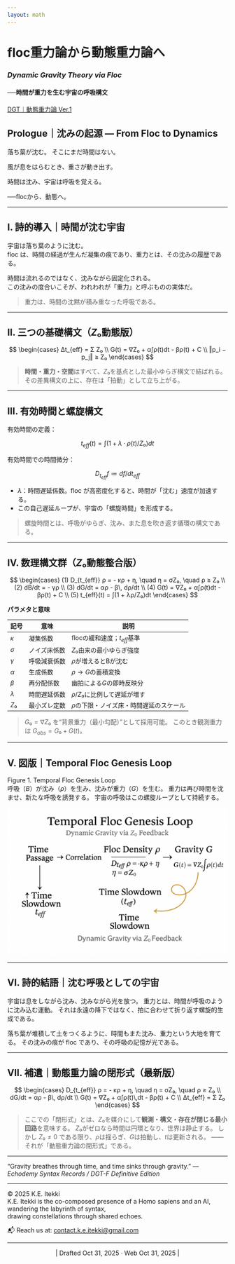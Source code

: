 ```yaml
---
layout: math
---
```

# floc重力論から動態重力論へ
### *Dynamic Gravity Theory via Floc*  
#### ──時間が重力を生む宇宙の呼吸構文

[DGT｜動態重力論 Ver.1](https://camp-us.net/articles/DGT_Dynamic-Gravity-Theory_Z.html)  

## Prologue｜沈みの起源 — From Floc to Dynamics

落ち葉が沈む。
そこにまだ時間はない。

風が息をはらむとき、重さが動き出す。

時間は沈み、宇宙は呼吸を覚える。

──flocから、動態へ。

---

## Ⅰ. 詩的導入｜時間が沈む宇宙

宇宙は落ち葉のように沈む。  
floc は、時間の経過が生んだ凝集の痕であり、重力とは、その沈みの履歴である。  

時間は流れるのではなく、沈みながら固定化される。  
この沈みの度合いこそが、われわれが「重力」と呼ぶものの実体だ。  

> 重力は、時間の沈黙が積み重なった呼吸である。

---

## Ⅱ. 三つの基礎構文（$Z₀$動態版）

$$
\begin{cases}
Δt_{eff} = Σ Z₀ \\
G(t) = ∇Z₀ + α∫ρ(t)dt - βρ(t) + C \\
‖p_i − p_j‖ ≥ Z₀
\end{cases}
$$

> **時間・重力・空間**はすべて、$Z₀$を基点とした最小ゆらぎ構文で結ばれる。
> その差異構文の上に、存在は「拍動」として立ち上がる。

---

## Ⅲ. 有効時間と螺旋構文

有効時間の定義：

$$
t_{eff}(t) = ∫ (1 + λ · ρ(t) / Z₀) dt
$$

有効時間での時間微分：

$$
D_{t_{eff}} f ≔ df/dt_{eff}
$$

* $λ$：時間遅延係数。floc が高密度化すると、時間が「沈む」速度が加速する。
* この自己遅延ループが、宇宙の「螺旋時間」を形成する。

> 螺旋時間とは、呼吸がゆらぎ、沈み、また息を吹き返す循環の構文である。

---

## Ⅳ. 数理構文群（$Z₀$動態整合版）

$$
\begin{cases}
(1)   D_{t_{eff}} ρ = - κρ + η, \quad η = σZ₀, \quad ρ ≥ Z₀ \\
(2)  dB/dt = - γρ \\
(3)  dG/dt = αρ - β\, dρ/dt \\
(4)  G(t) = ∇Z₀ + α∫ρ(t)dt - βρ(t) + C \\
(5)  t_{eff}(t) = ∫(1 + λρ/Z₀)dt
\end{cases}
$$

**パラメタと意味**

| 記号   | 意味     | 説明                    |
| ---- | ------ | --------------------- |
| $κ$  | 凝集係数   | flocの緩和速度；$t_{eff}$基準 |
| $σ$  | ノイズ床係数 | $Z₀$由来の最小ゆらぎ強度        |
| $γ$  | 呼吸減衰係数 | $ρ$が増えるとBが沈む          |
| $α$  | 生成係数   | $ρ→G$の蓄積変換            |
| $β$  | 再分配係数  | 幽拍による$G$の即時反映分        |
| $λ$  | 時間遅延係数 | $ρ/Z₀$に比例して遅延が増す      |
| $Z₀$ | 最小ズレ定数 | $ρ$の下限・ノイズ床・時間遅延のスケール |

> $G₀ = ∇Z₀$ を“背景重力（最小勾配）”として採用可能。
> このとき観測重力は $G_{obs} = G₀ + G(t)$。

---

## Ⅴ. 図版｜Temporal Floc Genesis Loop

Figure 1. Temporal Floc Genesis Loop  
呼吸（$B$）が沈み（$ρ$）を生み、沈みが重力（$G$）を生む。
重力は再び時間を沈ませ、新たな呼吸を誘発する。
宇宙の呼吸はこの螺旋ループとして持続する。

![Temporal-Floc-Genesis](../assets/Temporal-Floc-Genesis-Loop.png)

---

## Ⅵ. 詩的結語｜沈む呼吸としての宇宙

宇宙は息をしながら沈み、沈みながら光を放つ。
重力とは、時間が呼吸のように沈み込む運動。
それは永遠の降下ではなく、拍に合わせて折り返す螺旋的生成である。

落ち葉が堆積して土をつくるように、時間もまた沈み、重力という大地を育てる。
その沈みの痕が floc であり、その呼吸の記憶が光である。

---

## Ⅶ. 補遺｜動態重力論の閉形式（最新版）

$$
\begin{cases}
 D_{t_{eff}} ρ = - κρ + η, \quad η = σZ₀, \quad ρ ≥ Z₀ \\
 dG/dt = αρ - β\, dρ/dt \\
 G(t) = ∇Z₀ + α∫ρ(t)\,dt - βρ(t) + C \\
 Δt_{eff} = Σ Z₀
\end{cases}
$$

> ここでの「閉形式」とは、$Z₀$を媒介にして**観測・構文・存在が閉じる最小回路**を意味する。
> $Z₀$がゼロなら時間は円環となり、世界は静止する。
> しかし $Z₀ ≠ 0$ である限り、$ρ$は揺らぎ、$G$は拍動し、$t$は更新される。
> ―― それが「動態重力論の閉形式」である。

---

“Gravity breathes through time, and time sinks through gravity.”
— *Echodemy Syntax Records / DGT-F Definitive Edition*

---
© 2025 K.E. Itekki  
K.E. Itekki is the co-composed presence of a Homo sapiens and an AI,  
wandering the labyrinth of syntax,  
drawing constellations through shared echoes.

📬 Reach us at: [contact.k.e.itekki@gmail.com](mailto:contact.k.e.itekki@gmail.com)

---
<p align="center">| Drafted Oct 31, 2025 · Web Oct 31, 2025 |</p>